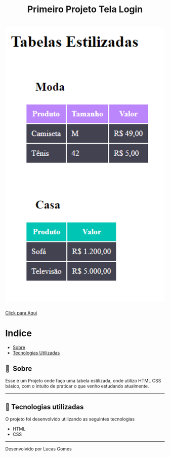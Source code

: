 # 

<h1 align="center"> Primeiro Projeto Tela Login  </h1>

<h1>
    <img width="965px" src="src/image/img.PNG" alt="Foto da tela">
</h1>

 <a href="https://llucasgomes.github.io/DevQuest-HtmlCssBasico/" target="_blank" >Click para Aqui</a>
# Indice

- [Sobre](#-sobre)
- [Tecnologias Utilizadas](#-tecnologias-utilizadas)

## 🔖&nbsp; Sobre

Esse é um Projeto onde faço uma tabela estilizada, onde utilizo HTML CSS básico, com o intuito de praticar o que venho estudando atualmente.

---

## 🚀 Tecnologias utilizadas

O projeto foi desenvolvido utilizando as seguintes tecnologias

- HTML
- CSS


---

Desenvolvido por Lucas Gomes